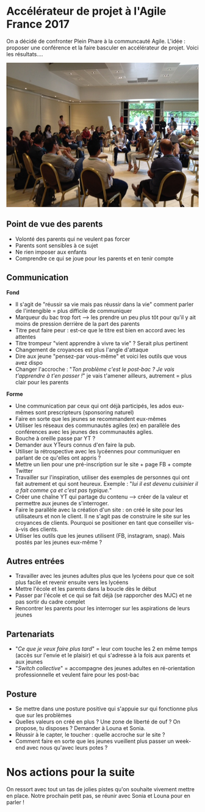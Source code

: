 
# Accélérateur de projet à l'Agile France 2017
On a décidé de confronter Plein Phare à la communcauté Agile. L'idée : proposer une conférence et la faire basculer en accélérateur de projet. Voici les résultats....

![Conf1](https://github.com/pleinphare/documentation/blob/master/media/agile-france/IMG_3347.JPG)

## Point de vue des parents
- Volonté des parents qui ne veulent pas forcer
- Parents sont sensibles à ce sujet
- Ne rien imposer aux enfants
- Comprendre ce qui se joue pour les parents et en tenir compte

## Communication
**Fond**
- Il s'agit de "réussir sa vie mais pas réussir dans la vie" comment parler de l'intengible = plus difficile de communiquer
- Marqueur du bac trop fort --> les prendre un peu plus tôt pour qu'il y ait moins de pression derrière de la part des parents
- Titre peut faire peur : est-ce que le titre est bien en accord avec les attentes
- Titre trompeur "vient apprendre à vivre ta vie" ? Serait plus pertinent
- Changement de croyances est plus l'angle d'attaque
- Dire aux jeune "pensez-par vous-même" et voici les outils que vous avez dispo
- Changer l'accroche : "*Ton problème c'est le post-bac ? Je vais t'apprendre à t'en passer !*" je vais t'amener ailleurs, autrement = plus clair pour les parents

**Forme** 
- Une communication par ceux qui ont déjà participés, les ados eux-mêmes sont prescripteurs (sponsoring naturel)
- Faire en sorte que les jeunes se recommandent eux-mêmes
- Utiliser les réseaux des communautés agiles (ex) en parallèle des conférences avec les jeunes des communautés agiles.
- Bouche à oreille passe par YT ? 
- Demander aux YTeurs connus d'en faire la pub.
- Utiliser la rétrospective avec les lycéennes pour communiquer en parlant de ce qu'elles ont appris ? 
- Mettre un lien pour une pré-inscription sur le site + page FB + compte Twitter
- Travailler sur l'inspiration, utiliser des exemples de personnes qui ont fait autrement et qui sont heureux. Exemple : "*lui il est devenu cuisinier il a fait comme ça et c'est pas typique.*"
- Créer une chaîne YT qui partage du contenu --> créer de la valeur et permettre aux jeunes de s'interroger. 
- Faire le parallèle avec la création d'un site : on créé le site pour les utilisateurs et non le client. Il ne s'agit pas de construire le site sur les croyances de clients. Pourquoi se positioner en tant que conseiller vis-à-vis des clients. 
- Utliser les outils que les jeunes utilisent (FB, instagram, snap). Mais postés par les jeunes eux-même ? 

## Autres entrées  
- Travailler avec les jeunes adultes plus que les lycéens pour que ce soit plus facile et revenir ensuite vers les lycéens
- Mettre l'école et les parents dans la boucle dès le début
- Passer par l'école et ce qui se fait déjà (se rapporcher des MJC) et ne pas sortir du cadre complet
- Rencontrer les parents pour les interroger sur les aspirations de leurs jeunes

## Partenariats 
- "*Ce que je veux faire plus tard*" = leur com touche les 2 en même temps (accès sur l'envie et le plaisir) et qui s'adresse à la fois aux parents et aux jeunes
- "*Switch collective*" = accompagne des jeunes adultes en ré-orientation professionnelle et veulent faire pour les post-bac

## Posture
- Se mettre dans une posture positive qui s'appuie sur qui fonctionne plus que sur les problèmes 
- Quelles valeurs on créé en plus ? Une zone de liberté de ouf ? On propose, tu disposes ? Demander à Louna et Sonia.
- Réussir à le capter, le toucher : quelle accroche sur le site ? 
- Comment faire en sorte que les jeunes vueillent plus passer un week-end avec nous qu'avec leurs potes ?

# Nos actions pour la suite 
On ressort avec tout un tas de jolies pistes qu'on souhaite vivement mettre en place. 
Notre prochain petit pas, se réunir avec Sonia et Louna pour en parler !




